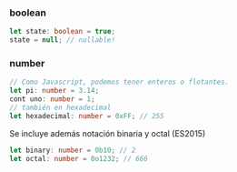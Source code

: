 ### boolean

```ts
let state: boolean = true;
state = null; // nullable!
```

### number
```ts
// Como Javascript, podemos tener enteros o flotantes.
let pi: number = 3.14;
cont uno: number = 1;
// también en hexadecimal
let hexadecimal: number = 0xFF; // 255
``` 
Se incluye además notación binaria y octal (ES2015)
```ts
let binary: number = 0b10; // 2
let octal: number = 0o1232; // 666
```